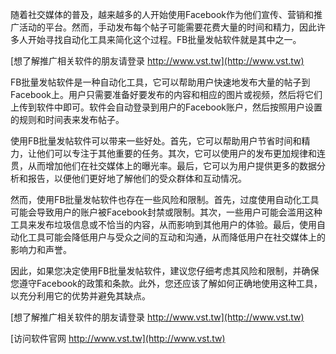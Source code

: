 随着社交媒体的普及，越来越多的人开始使用Facebook作为他们宣传、营销和推广活动的平台。然而，手动发布每个帖子可能需要花费大量的时间和精力，因此许多人开始寻找自动化工具来简化这个过程。FB批量发帖软件就是其中之一。

[想了解推广相关软件的朋友请登录 http://www.vst.tw](http://www.vst.tw)

FB批量发帖软件是一种自动化工具，它可以帮助用户快速地发布大量的帖子到Facebook上。用户只需要准备好要发布的内容和相应的图片或视频，然后将它们上传到软件中即可。软件会自动登录到用户的Facebook账户，然后按照用户设置的规则和时间表来发布帖子。

使用FB批量发帖软件可以带来一些好处。首先，它可以帮助用户节省时间和精力，让他们可以专注于其他重要的任务。其次，它可以使用户的发布更加规律和连贯，从而增加他们在社交媒体上的曝光率。最后，它可以为用户提供更多的数据分析和报告，以便他们更好地了解他们的受众群体和互动情况。

然而，使用FB批量发帖软件也存在一些风险和限制。首先，过度使用自动化工具可能会导致用户的账户被Facebook封禁或限制。其次，一些用户可能会滥用这种工具来发布垃圾信息或不恰当的内容，从而影响到其他用户的体验。最后，使用自动化工具可能会降低用户与受众之间的互动和沟通，从而降低用户在社交媒体上的影响力和声誉。

因此，如果您决定使用FB批量发帖软件，建议您仔细考虑其风险和限制，并确保您遵守Facebook的政策和条款。此外，您还应该了解如何正确地使用这种工具，以充分利用它的优势并避免其缺点。

[想了解推广相关软件的朋友请登录 http://www.vst.tw](http://www.vst.tw)


[访问软件官网 http://www.vst.tw](http://www.vst.tw)
